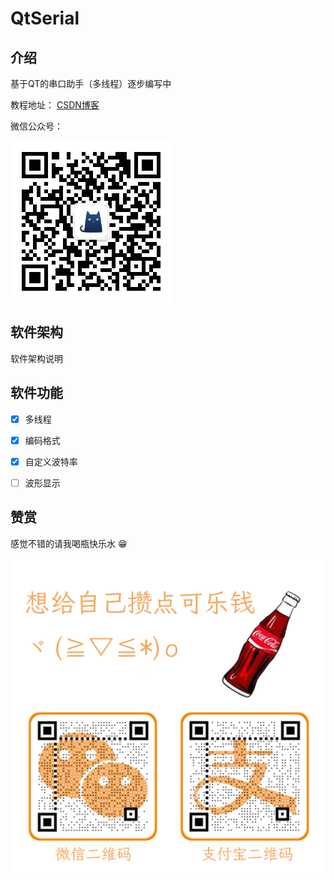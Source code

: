 # QtSerial

## 介绍
基于QT的串口助手（多线程）逐步编写中

教程地址：  [CSDN博客](https://blog.csdn.net/qq_39538318)

微信公众号：

![](./pics/gzh.jpg)


## 软件架构

软件架构说明

## 软件功能

- [x] 多线程

- [x] 编码格式

- [x] 自定义波特率

- [ ] 波形显示



## 赞赏
 感觉不错的请我喝瓶快乐水 😁

![](./pics/skm.jpg)
